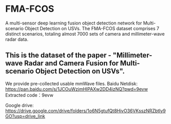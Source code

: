 # FMA-FCOS
A multi-sensor deep learning fusion object detection network for Multi-scenario Object Detection on USVs.
The FMA-FCOS dataset comprises 7 distinct scenarios, totaling almost 7000 sets of camera and millimeter-wave radar data.

## This is the dataset of the paper - "Millimeter-wave Radar and Camera Fusion for Multi-scenario Object Detection on USVs".

We provide pre-collected usable mmWave files. Baidu Netdisk:
https://pan.baidu.com/s/1JCOuWzjmHlPAXw2DD4izNQ?pwd=9evw  Extracted code：9evw

Google drive:
https://drive.google.com/drive/folders/1o6N5gtufQt8HivO36VKsszNRZbtIy9GO?usp=drive_link
